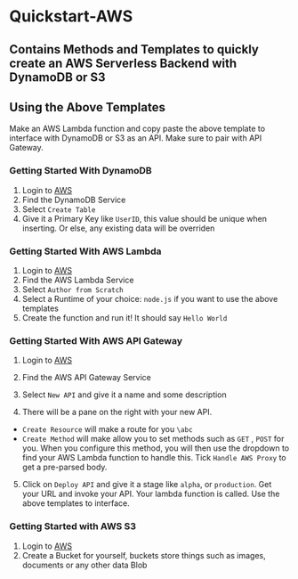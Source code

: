 # Quickstart-AWS
Contains Methods and Templates to quickly create an AWS Serverless Backend with DynamoDB or S3
--------

## Using the Above Templates
Make an AWS Lambda function and copy paste the above template to interface with DynamoDB or S3 as an API. Make sure to pair with API Gateway.

### Getting Started With DynamoDB
1. Login to [AWS](console.aws.amazon.com)
2. Find the DynamoDB Service
3. Select `Create Table`
4. Give it a Primary Key like `UserID`, this value should be unique when inserting. Or else, any existing data will be overriden


### Getting Started With AWS Lambda
1. Login to [AWS](console.aws.amazon.com)
2. Find the AWS Lambda Service
3. Select `Author from Scratch`
4. Select a Runtime of your choice: `node.js` if you want to use the above templates 
5. Create the function and run it! It should say `Hello World`


### Getting Started With AWS API Gateway
1. Login to [AWS](console.aws.amazon.com)
2. Find the AWS API Gateway Service
3. Select `New API` and give it a name and some description

4. There will be a pane on the right with your new API.
  - `Create Resource` will make a route for you `\abc`
  - `Create Method` will make allow you to set methods such as `GET` , `POST` for you. When you configure this method, you    will then use the dropdown to find your AWS Lambda function to handle this. Tick `Handle AWS Proxy` to get a pre-parsed body.
  
5. Click on `Deploy API` and give it a stage like `alpha`, or `production`. Get your URL and invoke your API. Your lambda function is called. Use the above templates to interface.

### Getting Started with AWS S3
1. Login to [AWS](console.aws.amazon.com)
2. Create a Bucket for yourself, buckets store things such as images, documents or any other data Blob



